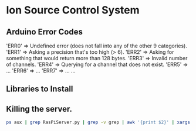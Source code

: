 # Ion Source Control System

## Arduino Error Codes
'ERR0' => Undefined error (does not fall into any of the other 9 categories).
'ERR1' => Asking a precision that's too high (> 6).
'ERR2' => Asking for something that would return more than 128 bytes.
'ERR3' => Invalid number of channels.
'ERR4' => Querying for a channel that does not exist.
'ERR5' => ...
'ERR6' => ...
'ERR7' => ...
...


## Libraries to Install


## Killing the server.

```bash
ps aux | grep RasPiServer.py | grep -v grep | awk '{print $2}' | xargs kill -9 ; python RasPiServer.py 
```
